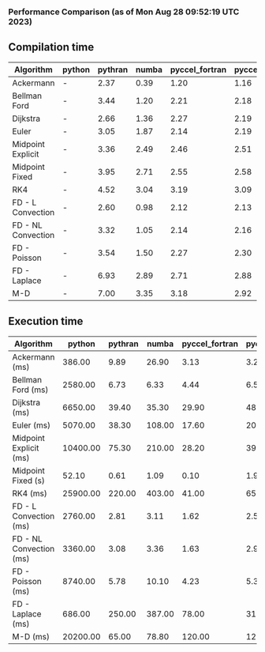 ### Performance Comparison (as of Mon Aug 28 09:52:19 UTC 2023)
## Compilation time
Algorithm                 | python                    | pythran                   | numba                     | pyccel_fortran            | pyccel_c                 
------------------------- | ------------------------- | ------------------------- | ------------------------- | ------------------------- | -------------------------
Ackermann                 | -                         | 2.37                      | 0.39                      | 1.20                      | 1.16                     
Bellman Ford              | -                         | 3.44                      | 1.20                      | 2.21                      | 2.18                     
Dijkstra                  | -                         | 2.66                      | 1.36                      | 2.27                      | 2.19                     
Euler                     | -                         | 3.05                      | 1.87                      | 2.14                      | 2.19                     
Midpoint Explicit         | -                         | 3.36                      | 2.49                      | 2.46                      | 2.51                     
Midpoint Fixed            | -                         | 3.95                      | 2.71                      | 2.55                      | 2.58                     
RK4                       | -                         | 4.52                      | 3.04                      | 3.19                      | 3.09                     
FD - L Convection         | -                         | 2.60                      | 0.98                      | 2.12                      | 2.13                     
FD - NL Convection        | -                         | 3.32                      | 1.05                      | 2.14                      | 2.16                     
FD - Poisson              | -                         | 3.54                      | 1.50                      | 2.27                      | 2.30                     
FD - Laplace              | -                         | 6.93                      | 2.89                      | 2.71                      | 2.88                     
M-D                       | -                         | 7.00                      | 3.35                      | 3.18                      | 2.92                     

## Execution time
Algorithm                 | python                    | pythran                   | numba                     | pyccel_fortran            | pyccel_c                 
------------------------- | ------------------------- | ------------------------- | ------------------------- | ------------------------- | -------------------------
Ackermann (ms)            | 386.00                    | 9.89                      | 26.90                     | 3.13                      | 3.23                     
Bellman Ford (ms)         | 2580.00                   | 6.73                      | 6.33                      | 4.44                      | 6.59                     
Dijkstra (ms)             | 6650.00                   | 39.40                     | 35.30                     | 29.90                     | 48.10                    
Euler (ms)                | 5070.00                   | 38.30                     | 108.00                    | 17.60                     | 200.00                   
Midpoint Explicit (ms)    | 10400.00                  | 75.30                     | 210.00                    | 28.20                     | 395.00                   
Midpoint Fixed (s)        | 52.10                     | 0.61                      | 1.09                      | 0.10                      | 1.96                     
RK4 (ms)                  | 25900.00                  | 220.00                    | 403.00                    | 41.00                     | 658.00                   
FD - L Convection (ms)    | 2760.00                   | 2.81                      | 3.11                      | 1.62                      | 2.54                     
FD - NL Convection (ms)   | 3360.00                   | 3.08                      | 3.36                      | 1.63                      | 2.98                     
FD - Poisson (ms)         | 8740.00                   | 5.78                      | 10.10                     | 4.23                      | 5.30                     
FD - Laplace (ms)         | 686.00                    | 250.00                    | 387.00                    | 78.00                     | 316.00                   
M-D (ms)                  | 20200.00                  | 65.00                     | 78.80                     | 120.00                    | 121.00                   
